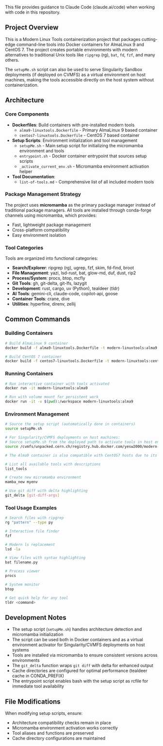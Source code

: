 This file provides guidance to Claude Code (claude.ai/code) when working with code in this repository.

## Project Overview

This is a Modern Linux Tools containerization project that packages cutting-edge command-line tools into Docker containers for AlmaLinux 9 and CentOS 7. The project creates portable environments with modern alternatives to traditional Unix tools like `ripgrep` (rg), `bat`, `fd`, `fzf`, and many others.

The `setupMe.sh` script can also be used to serve Singularity Sandbox deployments (if deployed on CVMFS) as a virtual environment on host machines, making the tools accessible directly on the host system without containerization.

## Architecture

### Core Components

- **Dockerfiles**: Build containers with pre-installed modern tools
  - `alma9-linuxtools.Dockerfile` - Primary AlmaLinux 9 based container
  - `centos7-linuxtools.Dockerfile` - CentOS 7 based container
- **Setup Scripts**: Environment initialization and tool management
  - `setupMe.sh` - Main setup script for initializing the micromamba environment and tools
  - `entrypoint.sh` - Docker container entrypoint that sources setup scripts
  - `_activate_current_env.sh` - Micromamba environment activation helper
- **Tool Documentation**: 
  - `list-of-tools.md` - Comprehensive list of all included modern tools
  

### Package Management Strategy

The project uses **micromamba** as the primary package manager instead of traditional package managers. All tools are installed through conda-forge channels using micromamba, which provides:
- Fast, lightweight package management
- Cross-platform compatibility
- Easy environment isolation

### Tool Categories

Tools are organized into functional categories:
- **Search/Explorer**: ripgrep (rg), ugrep, fzf, skim, fd-find, broot
- **File Management**: yazi, lsd-rust, bat, glow-md, duf, dust, rip2
- **Process/System**: procs, btop, mcfly
- **Git Tools**: gh, git-delta, git-lfs, lazygit
- **Development**: rust, cargo, uv (Python), tealdeer (tldr)
- **AI Tools**: gemini-cli, claude-code, copilot-api, goose
- **Container Tools**: crane, dive
- **Utilities**: hyperfine, direnv, zellij

## Common Commands

### Building Containers
```bash
# Build AlmaLinux 9 container
docker build -f alma9-linuxtools.Dockerfile -t modern-linuxtools:alma9 .

# Build CentOS 7 container  
docker build -f centos7-linuxtools.Dockerfile -t modern-linuxtools:centos7 .
```

### Running Containers
```bash
# Run interactive container with tools activated
docker run -it modern-linuxtools:alma9

# Run with volume mount for persistent work
docker run -it -v $(pwd):/workspace modern-linuxtools:alma9
```

### Environment Management
```bash
# Source the setup script (automatically done in containers)
source setupMe.sh

# For Singularity/CVMFS deployments on host machines:
# Source setupMe.sh from the deployed path to activate tools in host environment
source /cvmfs/unpacked.cern.ch/registry.hub.docker.com/yesw2000/modern-linuxtools:alma9_x86-latest/setupMe.sh

# The Alma9 container is also compatible with CentOS7 hosts due to its reliance on glibc version 2.17.

# List all available tools with descriptions
list_tools

# Create new micromamba environment
mamba_new myenv

# Use git diff with delta highlighting
git_delta [git-diff-args]
```

### Tool Usage Examples
```bash
# Search files with ripgrep
rg "pattern" --type py

# Interactive file finder
fzf

# Modern ls replacement
lsd -la

# View files with syntax highlighting  
bat filename.py

# Process viewer
procs

# System monitor
btop

# Get quick help for any tool
tldr <command>
```

## Development Notes

- The setup script (`setupMe.sh`) handles architecture detection and micromamba initialization
- The script can be used both in Docker containers and as a virtual environment activator for Singularity/CVMFS deployments on host systems
- Tools are installed via micromamba to ensure consistent versions across environments
- The `git_delta` function wraps `git diff` with delta for enhanced output
- Cache directories are configured for optimal performance (tealdeer cache in CONDA_PREFIX)
- The entrypoint script enables bash with the setup script as rcfile for immediate tool availability

## File Modifications

When modifying setup scripts, ensure:
- Architecture compatibility checks remain in place
- Micromamba environment activation works correctly
- Tool aliases and functions are preserved
- Cache directory configurations are maintained